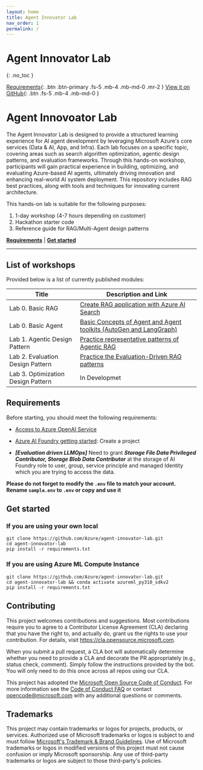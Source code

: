 ```yaml
---
layout: home
title: Agent Innovator Lab
nav_order: 1
permalink: /
---
```

# Agent Innovator Lab
{: .no_toc }

[Requirements](#requirements){: .btn .btn-primary .fs-5 .mb-4 .mb-md-0 .mr-2 }
[View it on GitHub](https://github.com/Azure/agent-innovator-lab){: .btn .fs-5 .mb-4 .mb-md-0 }

# Agent Innovoator Lab

The Agent Innovator Lab is designed to provide a structured learning experience for AI agent development by leveraging Microsoft Azure's core services (Data & AI, App, and Infra). Each lab focuses on a specific topic, covering areas such as search algorithm optimization, agentic design patterns, and evaluation frameworks. Through this hands-on workshop, participants will gain practical experience in building, optimizing, and evaluating Azure-based AI agents, ultimately driving innovation and enhancing real-world AI system deployment.
This repository includes RAG best practices, along with tools and techniques for innovating current architecture. 


This hands-on lab is suitable for the following purposes:

1. 1-day workshop (4-7 hours depending on customer)
2. Hackathon starter code
3. Reference guide for RAG/Multi-Agent design patterns

[**Requirements**](#requirements) | [**Get started**](#get-started) 

----------------------------------------------------------------------------------------

## List of workshops

Provided below is a list of currently published modules:

| Title  | Description and Link  |
|-------|-----|
| Lab 0. Basic RAG | [Create RAG application with Azure AI Search](0_basic-rag)  |
| Lab 0. Basic Agent | [Basic Concepts of Agent and Agent toolkits (AutoGen and LangGraph)](0_basic-agent) |
| Lab 1. Agentic Design Pattern | [Practice representative patterns of Agentic RAG](1_agentic-design-ptn) |
| Lab 2. Evaluation Design Pattern | [Practice the Evaluation-Driven RAG patterns](2_eval-design-ptn)  |
| Lab 3. Optimization Design Pattern | In Developmet  |


## Requirements
Before starting, you should meet the following requirements:

- [Access to Azure OpenAI Service](https://go.microsoft.com/fwlink/?linkid=2222006)
- [Azure AI Foundry getting started](https://int.ai.azure.com/explore/gettingstarted): Create a project

- ***[Evaluation driven LLMOps]*** Need to grant ***Storage File Data Privileged Contributor, Storage Blob Data Contributor*** at the storage of AI Foundry role to user, group, service principle and managed Identity which you are trying to access the data.

**Please do not forget to modify the `.env` file to match your account. Rename `sample.env` to `.env` or copy and use it**

## Get started

### If you are using your own local 
```shell
git clone https://github.com/Azure/agent-innovator-lab.git
cd agent-innovator-lab 
pip install -r requirements.txt
```

### If you are using Azure ML Compute Instance
```shell
git clone https://github.com/Azure/agent-innovator-lab.git
cd agent-innovator-lab && conda activate azureml_py310_sdkv2
pip install -r requirements.txt
```

## Contributing

This project welcomes contributions and suggestions.  Most contributions require you to agree to a
Contributor License Agreement (CLA) declaring that you have the right to, and actually do, grant us
the rights to use your contribution. For details, visit https://cla.opensource.microsoft.com.

When you submit a pull request, a CLA bot will automatically determine whether you need to provide
a CLA and decorate the PR appropriately (e.g., status check, comment). Simply follow the instructions
provided by the bot. You will only need to do this once across all repos using our CLA.

This project has adopted the [Microsoft Open Source Code of Conduct](https://opensource.microsoft.com/codeofconduct/).
For more information see the [Code of Conduct FAQ](https://opensource.microsoft.com/codeofconduct/faq/) or
contact [opencode@microsoft.com](mailto:opencode@microsoft.com) with any additional questions or comments.

## Trademarks

This project may contain trademarks or logos for projects, products, or services. Authorized use of Microsoft 
trademarks or logos is subject to and must follow 
[Microsoft's Trademark & Brand Guidelines](https://www.microsoft.com/en-us/legal/intellectualproperty/trademarks/usage/general).
Use of Microsoft trademarks or logos in modified versions of this project must not cause confusion or imply Microsoft sponsorship.
Any use of third-party trademarks or logos are subject to those third-party's policies.
